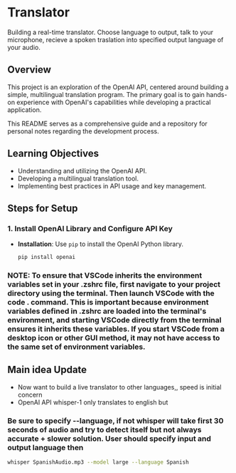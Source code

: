 # Translator
Building a real-time translator. Choose language to output, talk to your microphone, recieve a spoken traslation into specified output language of your audio.
## Overview
This project is an exploration of the OpenAI API, centered around building a simple, multilingual translation program. The primary goal is to gain hands-on experience with OpenAI's capabilities while developing a practical application.

This README serves as a comprehensive guide and a repository for personal notes regarding the development process.

## Learning Objectives
- Understanding and utilizing the OpenAI API.
- Developing a multilingual translation tool.
- Implementing best practices in API usage and key management.

## Steps for Setup

### 1. Install OpenAI Library and Configure API Key
- **Installation**: Use `pip` to install the OpenAI Python library.
  ```bash
  pip install openai

### NOTE: To ensure that VSCode inherits the environment variables set in your .zshrc file, first navigate to your project directory using the terminal. Then launch VSCode with the code . command. This is important because environment variables defined in .zshrc are loaded into the terminal's environment, and starting VSCode directly from the terminal ensures it inherits these variables. If you start VSCode from a desktop icon or other GUI method, it may not have access to the same set of environment variables.

## Main idea Update 
- Now want to build a live translator to other languages,, speed is initial concern
- OpenAI API whisper-1 only translates to english but

### Be sure to specify --language, if not whisper will take first 30 seconds of audio and try to detect itself but not always accurate + slower solution. User should specify input and output language then

```bash
whisper SpanishAudio.mp3 --model large --language Spanish

